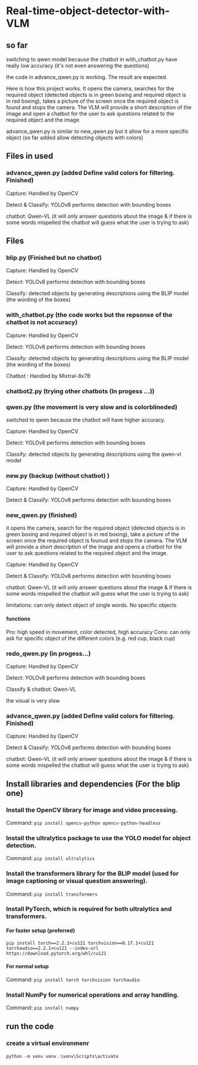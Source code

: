 # Real-time-object-detector-with-VLM

## so far
switching to qwen model because the chatbot in with_chatbot.py have really low accuracy (it's not even answering the questions)

the code in advance_qwen.py is working. The result are expected.

Here is how this project works. It opens the camera, searches for the required object (detected objects is in green boxing and required object is in red boxing), takes a picture of the screen once the required object is found and stops the camera. The VLM will provide a short description of the image and open a chatbot for the user to ask questions related to the required object and the image.

advance_qwen.py is similar to new_qwen.py but it allow for a more specific object (so far added allow detecting objects with colors)

## Files in used
### advance_qwen.py (added Define valid colors for filtering. Finished)
Capture: Handled by OpenCV

Detect & Classify: YOLOv8 performs detection with bounding boxes

chatbot: Qwen-VL (it will only answer questions about the image & if there is some words mispelled the chatbot will guess what the user is trying to ask)

## Files
### blip.py (Finished but no chatbot)
Capture: Handled by OpenCV

Detect: YOLOv8 performs detection with bounding boxes

Classify: detected objects by generating descriptions using the BLIP model (the wording of the boxes)

### with_chatbot.py (the code works but the repsonse of the chatbot is not accuracy)
Capture: Handled by OpenCV

Detect: YOLOv8 performs detection with bounding boxes

Classify: detected objects by generating descriptions using the BLIP model (the wording of the boxes)

Chatbot : Handled by Mixtral-8x7B

### chatbot2.py (trying other chatbots (In progess ...))

### qwen.py (the movement is very slow and is colorblineded)
switched to qwen because the chatbot will have higher accuracy.

Capture: Handled by OpenCV

Detect: YOLOv8 performs detection with bounding boxes

Classify: detected objects by generating descriptions using the qwen-vl model 

### new.py (backup (without chatbot) )
Capture: Handled by OpenCV

Detect & Classify: YOLOv8 performs detection with bounding boxes

### new_qwen.py (finished)
it opens the camera, search for the required object (detected objects is in green boxing and required object is in red boxing), take a picture of the screen once the required object is founud and stops the camera. The VLM will provide a short description of the image and opens a chatbot for the user to ask questions related to the required object and the image.

Capture: Handled by OpenCV

Detect & Classify: YOLOv8 performs detection with bounding boxes

chatbot: Qwen-VL (it will only answer questions about the image & if there is some words mispelled the chatbot will guess what the user is trying to ask)

limitations: can only detect object of single words. No specific objects

#### functions
Pro: high speed in movement, color detected, high accuracy
Cons: can only ask for specific object of the different colors (e.g. red cup, black cup)

### redo_qwen.py (in progess...)
Capture: Handled by OpenCV

Detect: YOLOv8 performs detection with bounding boxes

Classify & chatbot: Qwen-VL 

the visual is very slow

### advance_qwen.py (added Define valid colors for filtering. Finished)
Capture: Handled by OpenCV

Detect & Classify: YOLOv8 performs detection with bounding boxes

chatbot: Qwen-VL (it will only answer questions about the image & if there is some words mispelled the chatbot will guess what the user is trying to ask)

## Install libraries and dependencies (For the blip one)

### Install the OpenCV library for image and video processing.
Command: `pip install opencv-python opencv-python-headless`

### Install the ultralytics package to use the YOLO model for object detection.
Command: `pip install ultralytics`

### Install the transformers library for the BLIP model (used for image captioning or visual question answering).
Command: `pip install transformers`

### Install PyTorch, which is required for both ultralytics and transformers.
#### For faster setup (preferred)
`pip install torch==2.2.1+cu121 torchvision==0.17.1+cu121 torchaudio==2.2.1+cu121 --index-url https://download.pytorch.org/whl/cu121`

#### For normal setup
Command: `pip install torch torchvision torchaudio`

### Install NumPy for numerical operations and array handling.
Command: `pip install numpy`

## run the code
### create a virtual environmenr
`python -m venv venv`
`.\venv\Scripts\activate`



